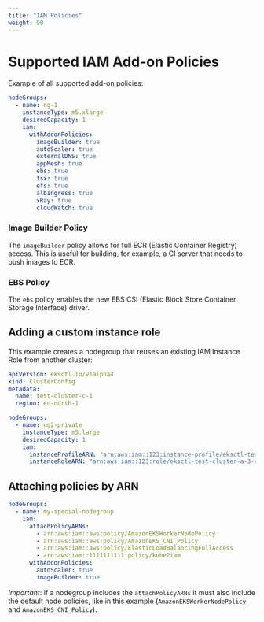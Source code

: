 ```yaml
---
title: "IAM Policies"
weight: 90
---
```


# Supported IAM Add-on Policies

Example of all supported add-on policies:

```yaml
nodeGroups:
  - name: ng-1
    instanceType: m5.xlarge
    desiredCapacity: 1
    iam:
      withAddonPolicies:
        imageBuilder: true        
        autoScaler: true        
        externalDNS: true        
        appMesh: true        
        ebs: true        
        fsx: true        
        efs: true        
        albIngress: true        
        xRay: true        
        cloudWatch: true        
```
### Image Builder Policy

The `imageBuilder` policy allows for full ECR (Elastic Container Registry) access. This is useful for building, for 
example, a CI server that needs to push images to ECR.

### EBS Policy

The `ebs` policy enables the new EBS CSI (Elastic Block Store Container Storage Interface) driver. 

[comment]: <> (TODO: One section per addon and brief explanation of what it is )

## Adding a custom instance role

This example creates a nodegroup that reuses an existing IAM Instance Role from another cluster:

```yaml
apiVersion: eksctl.io/v1alpha4
kind: ClusterConfig
metadata:
  name: test-cluster-c-1
  region: eu-north-1

nodeGroups:
  - name: ng2-private
    instanceType: m5.large
    desiredCapacity: 1
    iam:
      instanceProfileARN: "arn:aws:iam::123:instance-profile/eksctl-test-cluster-a-3-nodegroup-ng2-private-NodeInstanceProfile-Y4YKHLNINMXC"
      instanceRoleARN: "arn:aws:iam::123:role/eksctl-test-cluster-a-3-nodegroup-NodeInstanceRole-DNGMQTQHQHBJ"
```

## Attaching policies by ARN

```yaml
nodeGroups:
  - name: my-special-nodegroup
    iam:
      attachPolicyARNs:
        - arn:aws:iam::aws:policy/AmazonEKSWorkerNodePolicy
        - arn:aws:iam::aws:policy/AmazonEKS_CNI_Policy
        - arn:aws:iam::aws:policy/ElasticLoadBalancingFullAccess
        - arn:aws:iam::1111111111:policy/kube2iam
      withAddonPolicies:
        autoScaler: true
        imageBuilder: true
```
*Important*: if a nodegroup includes the `attachPolicyARNs` it must also include the default node policies, like in 
this example (`AmazonEKSWorkerNodePolicy` and `AmazonEKS_CNI_Policy`).

[comment]: <> (TODO find better example and explain more)
